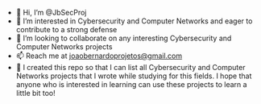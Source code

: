 - 👋 Hi, I’m @JbSecProj
- 👀 I’m interested in Cybersecurity and Computer Networks and eager to contribute to a strong defense
- 💞️ I’m looking to collaborate on any interesting Cybersecurity and Computer Networks projects
- 📫 Reach me at joaobernardoprojetos@gmail.com
- :speech_balloon: I created this repo so that I can list all Cybersecurity and Computer Networks projects that I wrote while studying for this fields. I hope that anyone who is interested in learning can use these projects to learn a little bit too!

<!---
JbSecProj/JbSecProj is a ✨ special ✨ repository because its `README.md` (this file) appears on your GitHub profile.
You can click the Preview link to take a look at your changes.
--->
